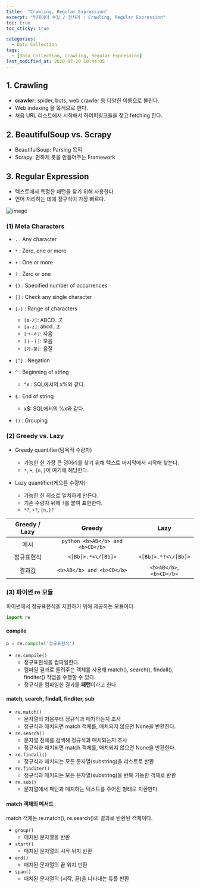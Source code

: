 ```yaml
---
title:  "Crawling, Regular Expression"
excerpt: "빅데이터 수집 / 전처리 : Crawling, Regular Expression"
toc: true
toc_sticky: true

categories:
  - Data Collection
tags:
  - [Data Collection, Crawling, Regular Expression]
last_modified_at: 2020-07-20 10:44:05
---
```



## 1. Crawling
- **crawler**: spider, bots, web crawler 등 다양한 이름으로 불린다.
- Web indexing 을 목적으로 한다.
- 처음 URL 리스트에서 시작해서 하이퍼링크들을 찾고 fetching 한다. 

## 2. BeautifulSoup vs. Scrapy
- BeautifulSoup: Parsing 목적
- Scrapy: 편하게 봇을 만들어주는 Framework

## 3. Regular Expression
- 텍스트에서 특정한 패턴을 찾기 위해 사용한다.
- 언어 처리하는 데에 정규식이 가장 빠르다.
  
![image](https://user-images.githubusercontent.com/58713684/87899874-93609000-ca8d-11ea-92db-b76e96d82775.png)

  
### (1) Meta Characters
- `.` : Any character
- `*` : Zero, one or more
- `+` : One or more
- `?` : Zero or one
- `{}` : Specified number of occurrences
- `[]` : Check any single character
- `[-]` : Range of characters
  - `[A-Z]`: ABCD...Z
  - `[a-z]`: abcd...z
  - `[ㄱ-ㅎ]`: 자음
  - `[ㅏ-ㅣ]`: 모음
  - `[가-힣]`: 음절

- `[^]` : Negation
- `^` : Beginning of string
  - ^x : SQL에서의 x%와 같다.
- `$` : End of string
  - x$: SQL에서의 %x와 같다.
- `()` : Grouping

### (2) Greedy vs. Lazy
- Greedy quantifier(탐욕적 수량자)
  - 가능한 한 가장 큰 덩어리를 찾기 위해 텍스트 마지막에서 시작해 찾는다.
  - `*`, `+`, `{n,}`이 여기에 해당한다.

- Lazy quantifier(게으른 수량자)
  - 가능한 한 최소로 일치하게 만든다.
  - 기존 수량자 뒤에 `?`를 붙여 표현한다.
  - `*?`, `+?`, `{n,}?`

  
|Greedy / Lazy|Greedy|Lazy|
|:---:|:---:|:---:|
|예시|`python <b>AB</b> and <b>CD</b>`|
|정규표현식|`<[Bb]>.*<\/[Bb]>`|`<[Bb]>.*?<\/[Bb]>`|
|결과값|`<b>AB</b> and <b>CD</b>`|`<b>AB</b>`, `<b>CD</b>`|  

### (3) 파이썬 re 모듈
파이썬에서 정규표현식을 지원하기 위해 제공하는 모듈이다.  

```py
import re
```

#### compile
```py
p = re.compile('정규표현식')
```

- `re.compile()`
  - 정규표현식을 컴파일한다.
  - 컴파일 결과로 돌려주는 객체를 사용해 match(), search(), findall(), finditer() 작업을 수행할 수 있다.
  - 정규식을 컴파일한 결과를 **패턴**이라고 한다.

#### match, search, findall, finditer, sub
- `re.match()`
  - 문자열의 처음부터 정규식과 매치하는지 조사
  - 정규식과 매치되면 match 객체를, 매치되지 않으면 None을 반환한다.
- `re.search()`
  - 문자열 전체를 검색해 정규식과 매치되는지 조사
  - 정규식과 매치되면 match 객체를, 매치되지 않으면 None을 반환한다.  
- `re.findall()`
  - 정규식과 매치되는 모든 문자열(substring)을 리스트로 반환
- `re.finditer()`
  - 정규식과 매치되는 모든 문자열(substring)을 반복 가능한 객체로 반환
- `re.sub()`
  - 문자열에서 패턴과 매치하는 텍스트를 주어진 형태로 치환한다.

#### match 객체의 메서드
match 객체는 re.match(), re.search()의 결과로 반환된 객체이다.  

- `group()`
  - 매치된 문자열을 반환
- `start()`
  - 매치된 문자열의 시작 위치 반환
- `end()`
  - 매치된 문자열의 끝 위치 반환
- `span()`
  - 매치된 문자열의 (시작, 끝)을 나타내는 튜플 반환
